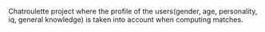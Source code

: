 Chatroulette project where the profile of the users(gender, age, personality, iq, general knowledge) is taken into account when computing matches.
